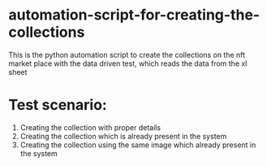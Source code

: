 # automation-script-for-creating-the-collections
This is the python automation script to create the collections on the nft market place with the data driven test, which reads the data from the xl sheet 

# Test scenario:
1. Creating the collection with proper details
2. Creating the collection which is already present in the system
3. Creating the collection using the same image which already present in the system
